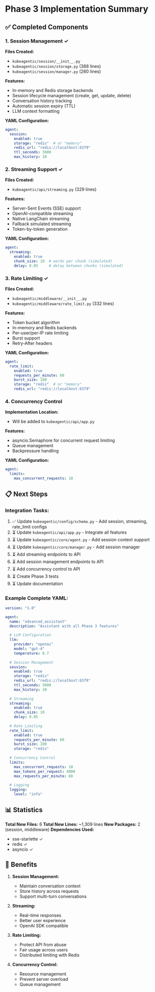 # Phase 3 Implementation Summary

## ✅ Completed Components

### 1. Session Management ✓
**Files Created:**
- `kubeagentic/session/__init__.py`
- `kubeagentic/session/storage.py` (388 lines)
- `kubeagentic/session/manager.py` (260 lines)

**Features:**
- In-memory and Redis storage backends
- Session lifecycle management (create, get, update, delete)
- Conversation history tracking
- Automatic session expiry (TTL)
- LLM context formatting

**YAML Configuration:**
```yaml
agent:
  session:
    enabled: true
    storage: "redis"  # or "memory"
    redis_url: "redis://localhost:6379"
    ttl_seconds: 3600
    max_history: 10
```

### 2. Streaming Support ✓
**Files Created:**
- `kubeagentic/api/streaming.py` (329 lines)

**Features:**
- Server-Sent Events (SSE) support
- OpenAI-compatible streaming
- Native LangChain streaming
- Fallback simulated streaming
- Token-by-token generation

**YAML Configuration:**
```yaml
agent:
  streaming:
    enabled: true
    chunk_size: 10  # words per chunk (simulated)
    delay: 0.05     # delay between chunks (simulated)
```

### 3. Rate Limiting ✓
**Files Created:**
- `kubeagentic/middleware/__init__.py`
- `kubeagentic/middleware/rate_limit.py` (332 lines)

**Features:**
- Token bucket algorithm
- In-memory and Redis backends
- Per-user/per-IP rate limiting
- Burst support
- Retry-After headers

**YAML Configuration:**
```yaml
agent:
  rate_limit:
    enabled: true
    requests_per_minute: 60
    burst_size: 100
    storage: "redis"  # or "memory"
    redis_url: "redis://localhost:6379"
```

### 4. Concurrency Control
**Implementation Location:**
- Will be added to `kubeagentic/api/app.py`

**Features:**
- asyncio.Semaphore for concurrent request limiting
- Queue management
- Backpressure handling

**YAML Configuration:**
```yaml
agent:
  limits:
    max_concurrent_requests: 10
```

## 📋 Next Steps

### Integration Tasks:
1. ✅ Update `kubeagentic/config/schema.py` - Add session, streaming, rate_limit configs
2. ⏳ Update `kubeagentic/api/app.py` - Integrate all features
3. ⏳ Update `kubeagentic/core/agent.py` - Add session context support
4. ⏳ Update `kubeagentic/core/manager.py` - Add session manager
5. ⏳ Add streaming endpoints to API
6. ⏳ Add session management endpoints to API
7. ⏳ Add concurrency control to API
8. ⏳ Create Phase 3 tests
9. ⏳ Update documentation

### Example Complete YAML:
```yaml
version: "1.0"

agent:
  name: "advanced_assistant"
  description: "Assistant with all Phase 3 features"
  
  # LLM Configuration
  llm:
    provider: "openai"
    model: "gpt-4"
    temperature: 0.7
    
  # Session Management
  session:
    enabled: true
    storage: "redis"
    redis_url: "redis://localhost:6379"
    ttl_seconds: 3600
    max_history: 10
    
  # Streaming
  streaming:
    enabled: true
    chunk_size: 10
    delay: 0.05
    
  # Rate Limiting
  rate_limit:
    enabled: true
    requests_per_minute: 60
    burst_size: 100
    storage: "redis"
    
  # Concurrency Control
  limits:
    max_concurrent_requests: 10
    max_tokens_per_request: 4000
    max_requests_per_minute: 60
    
  # Logging
  logging:
    level: "info"
```

## 📊 Statistics

**Total New Files:** 6
**Total New Lines:** ~1,309 lines
**New Packages:** 2 (session, middleware)
**Dependencies Used:**
- sse-starlette ✓
- redis ✓
- asyncio ✓

## 🎯 Benefits

1. **Session Management:**
   - Maintain conversation context
   - Store history across requests
   - Support multi-turn conversations

2. **Streaming:**
   - Real-time responses
   - Better user experience
   - OpenAI SDK compatible

3. **Rate Limiting:**
   - Protect API from abuse
   - Fair usage across users
   - Distributed limiting with Redis

4. **Concurrency Control:**
   - Resource management
   - Prevent server overload
   - Queue management

